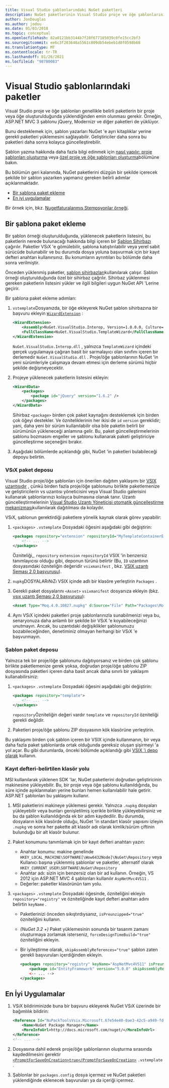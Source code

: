 ```yaml
---
title: Visual Studio şablonlarındaki NuGet paketleri
description: NuGet paketlerinin Visual Studio proje ve öğe şablonlarının bir parçası olarak dahil edilmesi için yönergeler.
author: JonDouglas
ms.author: jodou
ms.date: 01/03/2018
ms.topic: conceptual
ms.openlocfilehash: 82a0121bb3144b7f28f677185039c0fe15cc2bf3
ms.sourcegitcommit: ee6c3f203648a5561c809db54ebeb1d0f0598b68
ms.translationtype: MT
ms.contentlocale: tr-TR
ms.lasthandoff: 01/26/2021
ms.locfileid: "98780083"
---
```

# <a name="packages-in-visual-studio-templates"></a>Visual Studio şablonlarındaki paketler

Visual Studio proje ve öğe şablonları genellikle belirli paketlerin bir proje veya öğe oluşturulduğunda yüklendiğinden emin olunması gerekir. Örneğin, ASP.NET MVC 3 şablonu jQuery, Modernizr ve diğer paketleri de yüklüyor.

Bunu desteklemek için, şablon yazarları NuGet 'e ayrı kitaplıklar yerine gerekli paketleri yüklemesini sağlayabilir. Geliştiriciler daha sonra bu paketleri daha sonra kolayca güncelleştirebilir.

Şablon yazma hakkında daha fazla bilgi edinmek için [nasıl yapılır: proje şablonları oluşturma](/visualstudio/ide/how-to-create-project-templates) veya [özel proje ve öğe şablonları oluşturma](/visualstudio/extensibility/creating-custom-project-and-item-templates)bölümüne bakın.

Bu bölümün geri kalanında, NuGet paketlerini düzgün bir şekilde içerecek şekilde bir şablon yazarken yapmanız gereken belirli adımlar açıklanmaktadır.

- [Bir şablona paket ekleme](#adding-packages-to-a-template)
- [En iyi uygulamalar](#best-practices)

Bir örnek için, bkz. [Nugetfaturalanmış Stempsyonlar örneği](https://bitbucket.org/marcind/nugetinvstemplates).

## <a name="adding-packages-to-a-template"></a>Bir şablona paket ekleme

Bir şablon örneği oluşturulduğunda, yüklenecek paketlerin listesini, bu paketlerin nerede bulunacağı hakkında bilgi içeren bir [Şablon Sihirbazı](/visualstudio/extensibility/how-to-use-wizards-with-project-templates) çağırılır. Paketler VSıX 'e gömülebilir, şablona katıştırılabilir veya yerel sabit sürücüde bulunabilir ve bu durumda dosya yoluna başvurmak için bir kayıt defteri anahtarı kullanırsınız. Bu konumların ayrıntıları bu bölümde daha sonra verilmiştir.

Önceden yüklenmiş paketler, [şablon sihirbazları](/visualstudio/extensibility/how-to-use-wizards-with-project-templates)kullanılarak çalışır. Şablon örneği oluşturulduğunda özel bir sihirbaz çağrılır. Sihirbaz yüklenmesi gereken paketlerin listesini yükler ve ilgili bilgileri uygun NuGet API 'Lerine geçirir.

Bir şablona paket ekleme adımları:

1. `vstemplate`Dosyanızda, bir öğe ekleyerek NuGet şablon sihirbazına bir başvuru ekleyin [`WizardExtension`](/visualstudio/extensibility/wizardextension-element-visual-studio-templates) :

    ```xml
    <WizardExtension>
        <Assembly>NuGet.VisualStudio.Interop, Version=1.0.0.0, Culture=neutral, PublicKeyToken=b03f5f7f11d50a3a</Assembly>
        <FullClassName>NuGet.VisualStudio.TemplateWizard</FullClassName>
    </WizardExtension>
    ```

    `NuGet.VisualStudio.Interop.dll` , yalnızca `TemplateWizard` içindeki gerçek uygulamaya çağıran basit bir sarmalayıcı olan sınıfını içeren bir derlemedir `NuGet.VisualStudio.dll` . Proje/öğe şablonlarının NuGet 'in yeni sürümleriyle çalışmaya devam etmesi için derleme sürümü hiçbir şekilde değişmeyecektir.

1. Projeye yüklenecek paketlerin listesini ekleyin:

    ```xml
    <WizardData>
        <packages>
            <package id="jQuery" version="1.6.2" />
        </packages>
    </WizardData>
    ```

    Sihirbaz `<package>` birden çok paket kaynağını desteklemek için birden çok öğeyi destekler. Ve özniteliklerinin her ikisi de `id` `version` gereklidir; yani, daha yeni bir sürüm kullanılabilir olsa bile paketin belirli bir sürümünün yükleneceği anlamına gelir. Bu, paket güncelleştirmelerinin şablonu bozmasını engeller ve şablonu kullanarak paketi geliştiriciye güncelleştirme seçeneğini bırakır.

1. Aşağıdaki bölümlerde açıklandığı gibi, NuGet 'in paketleri bulabileceği depoyu belirtin.

### <a name="vsix-package-repository"></a>VSıX paket deposu

Visual Studio proje/öğe şablonları için önerilen dağıtım yaklaşımı bir [VSIX uzantısıdır](/visualstudio/extensibility/shipping-visual-studio-extensions) , çünkü birden fazla proje/öğe şablonunu birlikte paketlemenize ve geliştiricilerin vs uzantısı yöneticisini veya Visual Studio galerisini kullanarak şablonlarınızı kolayca bulmasına olanak tanır. Uzantı güncelleştirmelerinin [Visual Studio Uzantı Yöneticisi otomatik güncelleştirme mekanizması](/visualstudio/extensibility/how-to-update-a-visual-studio-extension)kullanılarak dağıtılması da kolaydır.

VSıX, şablonun gerektirdiği paketlere yönelik kaynak olarak görev yapabilir:

1. `<packages>` `.vstemplate` Dosyadaki öğesini aşağıdaki gibi değiştirin:

    ```xml
    <packages repository="extension" repositoryId="MyTemplateContainerExtensionId">
        <!-- ... -->
    </packages>
    ```

    Özniteliği,, `repository` `extension` `repositoryId` VSIX 'in benzersiz tanımlayıcısı olduğu gibi, deponun türünü belirtir (Bu, `ID` uzantının dosyasındaki özniteliğin değeridir `vsixmanifest` , bkz. [VSIX uzantı Şeması 2,0 başvurusu](/visualstudio/extensibility/vsix-extension-schema-2-0-reference)).

1. `nupkg`DOSYALARıNıZı VSIX içinde adlı bir klasöre yerleştirin `Packages` .

1. Gerekli paket dosyalarını `<Asset>` `vsixmanifest` dosyanıza ekleyin (bkz. [vsıx uzantı Şeması 2,0 başvurusu](/visualstudio/extensibility/vsix-extension-schema-2-0-reference)):

    ```xml
    <Asset Type="Moq.4.0.10827.nupkg" d:Source="File" Path="Packages\Moq.4.0.10827.nupkg" d:VsixSubPath="Packages" />
    ```

1. Aynı VSıX içindeki paketleri proje şablonlarınızla sunabilmenizi veya bu, senaryonuza daha anlamlı bir şekilde bir VSıX 'e koyabileceğinizi unutmayın. Ancak, bu uzantıdaki değişiklikler şablonunuzu bozabileceğinden, denetiminiz olmayan herhangi bir VSıX 'e başvurmayın.

### <a name="template-package-repository"></a>Şablon paket deposu

Yalnızca tek bir proje/öğe şablonunu dağıtıyorsanız ve birden çok şablonu birlikte paketlemenize gerek yoksa, doğrudan proje/öğe şablonu ZIP dosyasında paketleri içeren daha basit ancak daha sınırlı bir yaklaşım kullanabilirsiniz:

1. `<packages>` `.vstemplate` Dosyadaki öğesini aşağıdaki gibi değiştirin:

    ```xml
    <packages repository="template">
        <!-- ... -->
    </packages>
    ```

    `repository`Özniteliğin değeri vardır `template` ve `repositoryId` özniteliği gerekli değildir.

1. Paketleri proje/öğe şablonu ZIP dosyasının kök klasörüne yerleştirin.

Bu yaklaşımı birden çok şablon içeren bir VSIX içinde kullanmanın, bir veya daha fazla paket şablonlarda ortak olduğunda gereksiz oluşan şişirmeyi 'a yol açar. Bu gibi durumlarda, önceki bölümde açıklandığı gibi [VSIX 'i depo olarak](#vsix-package-repository) kullanın.

### <a name="registry-specified-folder-path"></a>Kayıt defteri-belirtilen klasör yolu

MSI kullanılarak yüklenen SDK 'lar, NuGet paketlerini doğrudan geliştiricinin makinesine yükleyebilir. Bu, bir proje veya öğe şablonu kullanıldığında, bu süre içinde ayıklanmaları yerine bunları hemen kullanılabilir hale getirir. ASP.NET şablonları bu yaklaşımı kullanır.

1. MSI paketlerini makineye yüklemesi gerekir. Yalnızca `.nupkg` dosyaları yükleyebilir veya bunları genişletilmiş içerikle birlikte yükleyebilirsiniz ve bu da şablon kullanıldığında ek bir adım kaydedilir. Bu durumda, dosyaların kök klasörde olduğu, NuGet 'in standart klasör yapısını izleyin `.nupkg` ve sonra her pakette alt klasör adı olarak kimlik/sürüm çiftinin bulunduğu bir alt klasör bulunur.

1. Paket konumunu tanımlamak için bir kayıt defteri anahtarı yazın:

    - Anahtar konumu: makine genelinde `HKEY_LOCAL_MACHINE\SOFTWARE[\Wow6432Node]\NuGet\Repository` veya Kullanıcı başına yüklenmiş şablonlar ve paketler, alternatif olarak `HKEY_CURRENT_USER\SOFTWARE\NuGet\Repository`
    - Anahtar adı: sizin için benzersiz olan bir ad kullanın. Örneğin, VS 2012 için ASP.NET MVC 4 şablonları kullanılır `AspNetMvc4VS11` .
    - Değerler: paketler klasörünün tam yolu.

1. `<packages>` `.vstemplate` Dosyadaki öğesinde, özniteliğini ekleyin `repository="registry"` ve özniteliğinde kayıt defteri anahtarı adını belirtin `keyName` .

    - Paketlerinizi önceden sıkıştırdıysanız, `isPreunzipped="true"` özniteliğini kullanın.
    - *(NuGet 3.2 +)* Paket yüklemesinin sonunda bir tasarım zamanı oluşturmaya zorlamak isterseniz, `forceDesignTimeBuild="true"` özniteliğini ekleyin.
    - Bir iyileştirme olarak, `skipAssemblyReferences="true"` şablon zaten gerekli başvuruları içerdiğinden ekleyin.

        ```xml
        <packages repository="registry" keyName="AspNetMvc4VS11" isPreunzipped="true">
            <package id="EntityFramework" version="5.0.0" skipAssemblyReferences="true" />
            <-- ... -->
        </packages>
        ```

## <a name="best-practices"></a>En İyi Uygulamalar

1. VSıX bildiriminizde buna bir başvuru ekleyerek NuGet VSıX üzerinde bir bağımlılık bildirin:

    ```xml
    <Reference Id="NuPackToolsVsix.Microsoft.67e54e40-0ae3-42c5-a949-fddf5739e7a5" MinVersion="1.7.30402.9028">
        <Name>NuGet Package Manager</Name>
        <MoreInfoUrl>http://docs.microsoft.com/nuget/</MoreInfoUrl>
    </Reference>
    <!-- ... -->
    ```

1. Dosyasına dahil ederek proje/öğe şablonlarının oluşturma sırasında kaydedilmesini gerektir [`<PromptForSaveOnCreation>true</PromptForSaveOnCreation>`](/visualstudio/extensibility/promptforsaveoncreation-element-visual-studio-templates) `.vstemplate` .

1. Şablonlar bir `packages.config` dosya içermez ve NuGet paketleri yüklendiğinde eklenecek başvuruları ya da içeriği içermez.

